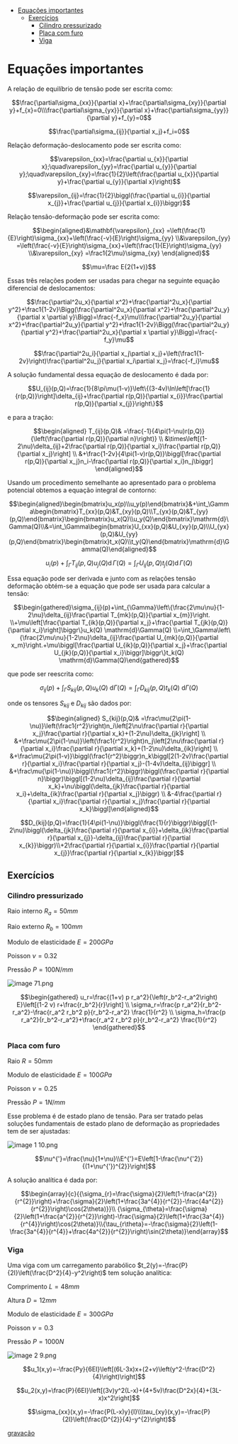 - [Equações importantes](#Equações%20importantes)
    - [Exercícios](#Exercícios)
        - [Cilindro pressurizado](#Cilindro%20pressurizado)
        - [Placa com furo](#Placa%20com%20furo)
        - [Viga](#Viga)

# Equações importantes

A relação de equilíbrio de tensão pode ser escrita como:

$$\frac{\partial\sigma_{xx}}{\partial x}+\frac{\partial\sigma_{xy}}{\partial y}+f_{x}=0\\\frac{\partial\sigma_{yx}}{\partial x}+\frac{\partial\sigma_{yy}}{\partial y}+f_{y}=0$$

$$\frac{\partial\sigma_{ij}}{\partial x_j}+f_i=0$$

Relação deformação-deslocamento pode ser escrita como:

$$\varepsilon_{xx}=\frac{\partial u_{x}}{\partial x};\quad\varepsilon_{yy}=\frac{\partial u_{y}}{\partial y};\quad\varepsilon_{xy}=\frac{1}{2}\left(\frac{\partial u_{x}}{\partial y}+\frac{\partial u_{y}}{\partial x}\right)$$

$$\varepsilon_{ij}=\frac{1}{2}\biggl(\frac{\partial u_{i}}{\partial x_{j}}+\frac{\partial u_{j}}{\partial x_{i}}\biggr)$$

Relação tensão-deformação pode ser escrita como:

$$\begin{aligned}&\mathbf{\varepsilon}_{xx} =\left(\frac{1}{E}\right)\sigma_{xx}+\left(\frac{-v}{E}\right)\sigma_{yy} \\&\varepsilon_{yy} =\left(\frac{-v}{E}\right)\sigma_{xx}+\left(\frac{1}{E}\right)\sigma_{yy} \\&\varepsilon_{xy} =\frac1{2\mu}\sigma_{xy} \end{aligned}$$

$$\mu=\frac E{2(1+v)}$$

Essas três relações podem ser usadas para chegar na seguinte equação diferencial de deslocamentos:

$$\frac{\partial^2u_x}{\partial x^2}+\frac{\partial^2u_x}{\partial y^2}+\frac1{1-2v}\Bigg(\frac{\partial^2u_x}{\partial x^2}+\frac{\partial^2u_y}{\partial x \partial y}\Bigg)=\frac{-f_x}\mu\\\frac{\partial^2u_y}{\partial x^2}+\frac{\partial^2u_y}{\partial y^2}+\frac1{1-2v}\Bigg(\frac{\partial^2u_y}{\partial y^2}+\frac{\partial^2u_x}{\partial x \partial y}\Bigg)=\frac{-f_y}\mu$$

$$\frac{\partial^2u_i}{\partial x_j\partial x_j}+\left(\frac1{1-2v}\right)\frac{\partial^2u_j}{\partial x_i\partial x_j}=\frac{-f_i}\mu$$

A solução fundamental dessa equação de deslocamento é dada por:

$$U_{ij}(p,Q)=\frac{1}{8\pi\mu(1-v)}\left\{(3-4v)\ln\left[\frac{1}{r(p,Q)}\right]\delta_{ij}+\frac{\partial r(p,Q)}{\partial x_{i}}\frac{\partial r(p,Q)}{\partial x_{j}}\right\}$$

e para a tração:

$$\begin{aligned}  
T_{ij}(p,Q)& =\frac{-1}{4\pi(1-\nu)r(p,Q)}{\left(\frac{\partial r(p,Q)}{\partial n}\right)} \\  
&\times\left[(1-2\nu)\delta_{ij}+2\frac{\partial r(p,Q)}{\partial x_i}\frac{\partial r(p,Q)}{\partial x_j}\right] \\  
&+\frac{1-2v}{4\pi(1-v)r(p,Q)}\biggl[\frac{\partial r(p,Q)}{\partial x_j}n_i-\frac{\partial r(p,Q)}{\partial x_i}n_j\biggr]  
\end{aligned}$$

Usando um procedimento semelhante ao apresentado para o problema potencial obtemos a equação integral de contorno:

$$\begin{aligned}\begin{bmatrix}u_x(p)\\u_y(p)\end{bmatrix}&+\int_\Gamma\begin{bmatrix}T_{xx}(p,Q)&T_{xy}(p,Q)\\T_{yx}(p,Q)&T_{yy}(p,Q)\end{bmatrix}\begin{bmatrix}u_x(Q)\\u_y(Q)\end{bmatrix}\mathrm{d}\Gamma(Q)\\&=\int_\Gamma\begin{bmatrix}U_{xx}(p,Q)&U_{xy}(p,Q)\\U_{yx}(p,Q)&U_{yy}(p,Q)\end{bmatrix}\begin{bmatrix}t_x(Q)\\t_y(Q)\end{bmatrix}\mathrm{d}\Gamma(Q)\end{aligned}$$

$$u_i(p)+\int_\Gamma T_{ij}(p,Q)u_j(Q)\operatorname{d}\Gamma(Q)=\int_\Gamma U_{ij}(p,Q)t_j(Q)\operatorname{d}\Gamma(Q)$$

Essa equação pode ser derivada e junto com as relações tensão deformação obtém-se a equação que pode ser usada para calcular a tensão:

$$\begin{gathered}\sigma_{ij}(p)+\int_{\Gamma}\left\{\frac{2\mu\nu}{1-2\nu}\delta_{ij}\frac{\partial T_{mk}(p,Q)}{\partial x_{m}}\right. \\+\mu\left[\frac{\partial T_{ik}(p,Q)}{\partial x_j}+\frac{\partial T_{jk}(p,Q)}{\partial x_i}\right]\biggr\}u_k(Q) \mathrm{d}\Gamma(Q) \\=\int_\Gamma\left\{\frac{2\mu\nu}{1-2\nu}\delta_{ij}\frac{\partial U_{mk}(p,Q)}{\partial x_m}\right.+\mu\biggl[\frac{\partial U_{ik}(p,Q)}{\partial x_j}+\frac{\partial U_{jk}(p,Q)}{\partial x_i}\biggr]\biggr\}t_k(Q) \mathrm{d}\Gamma(Q)\end{gathered}$$

que pode ser reescrita como:

$$\sigma_{ij}(p)+\int_\Gamma S_{kij}(p,Q)u_k(Q)\mathrm{~d}\Gamma(Q)=\int_\Gamma D_{kij}(p,Q)t_k(Q)\mathrm{~d}\Gamma(Q)$$

onde os tensores $S_{kij}$ e $D_{kij}$ são dados por:

$$\begin{aligned}  
S_{kij}(p,Q)& =\frac\mu{2\pi(1-\nu)}\left(\frac1{r^2}\right)n_i\left[2\nu\frac{\partial r}{\partial x_j}\frac{\partial r}{\partial x_k}+(1-2\nu)\delta_{jk}\right] \\  
&+\frac\mu{2\pi(1-\nu)}\left(\frac1{r^2}\right)n_j\left[2\nu\frac{\partial r}{\partial x_i}\frac{\partial r}{\partial x_k}+(1-2\nu)\delta_{ik}\right] \\  
&+\frac\mu{2\pi(1-v)}\biggl(\frac1{r^2}\biggr)n_k\biggl[2(1-2v)\frac{\partial r}{\partial x_i}\frac{\partial r}{\partial x_j}-(1-4v)\delta_{ij}\biggr] \\  
&+\frac\mu{\pi(1-\nu)}\biggl(\frac1{r^2}\biggr)\biggl(\frac{\partial r}{\partial n}\biggr)\biggl[(1-2\nu)\delta_{ij}\frac{\partial r}{\partial x_k}+\nu\biggl(\delta_{jk}\frac{\partial r}{\partial x_i}+\delta_{ik}\frac{\partial r}{\partial x_j}\biggr) \\  
&-4\frac{\partial r}{\partial x_i}\frac{\partial r}{\partial x_j}\frac{\partial r}{\partial x_k}\biggl]\end{aligned}$$

$$D_{kij}(p,Q)=\frac{1}{4\pi(1-\nu)}\biggl(\frac{1}{r}\biggr)\biggl[(1-2\nu)\biggl(\delta_{jk}\frac{\partial r}{\partial x_{i}}+\delta_{ik}\frac{\partial r}{\partial x_{j}}-\delta_{ij}\frac{\partial r}{\partial x_{k}}\biggr)\\+2\frac{\partial r}{\partial x_{i}}\frac{\partial r}{\partial x_{j}}\frac{\partial r}{\partial x_{k}}\biggr]$$

## Exercícios

### Cilindro pressurizado

Raio interno $R_a = 50 mm$

Raio externo $R_b= 100 mm$

Modulo de elasticidade $E= 200 GPa$

Poisson $\nu=0.32$

Pressão $P=100 N/mm$

  

![image 71.png](attachments/image%2071.png)

$$\begin{gathered}  
u_r=\frac{(1+v) p r_a^2}{\left(r_b^2-r_a^2\right) E}\left[(1-2 v) r+\frac{r_b^2}{r}\right] \\  
\sigma_r=\frac{p r_a^2}{r_b^2-r_a^2}-\frac{r_a^2 r_b^2 p}{r_b^2-r_a^2} \frac{1}{r^2} \\  
\sigma_h=\frac{p r_a^2}{r_b^2-r_a^2}+\frac{r_a^2 r_b^2 p}{r_b^2-r_a^2} \frac{1}{r^2}  
\end{gathered}$$

### Placa com furo

Raio $R = 50 mm$

Modulo de elasticidade $E= 100 GPa$

Poisson $\nu=0.25$

Pressão $P=1 N/mm$

Esse problema é de estado plano de tensão. Para ser tratado pelas soluções fundamentais de estado plano de deformação as propriedades tem de ser ajustadas:

![image 1 10.png](attachments/image%201%2010.png)

$$\nu^{'}=\frac{\nu}{1+\nu}\\E^{'}=E\left[1-\frac{\nu^{'2}}{(1+\nu^{'})^{2}}\right]$$

A solução analítica é dada por:

$$\begin{array}{c}{{\sigma_{r}=\frac{\sigma}{2}\left(1-\frac{a^{2}}{r^{2}}\right)+\frac{\sigma}{2}\left(1+\frac{3a^{4}}{r^{2}}-\frac{4a^{2}}{r^{2}}\right)\cos(2\theta)}}\\ {\sigma_{\theta}=\frac{\sigma}{2}\left(1+\frac{a^{2}}{r^{2}}\right)-\frac{\sigma}{2}\left(1+\frac{3a^{4}}{r^{4}}\right)\cos(2\theta)}\\{\tau_{r\theta}=-\frac{\sigma}{2}\left(1-\frac{3a^{4}}{r^{4}}+\frac{4a^{2}}{r^{2}}\right)\sin(2\theta)}\end{array}$$

### Viga

Uma viga com um carregamento parabólico $t_2(y)=-\frac{P}{2I}\left(\frac{D^2}{4}-y^2\right)$ tem solução analítica:

Comprimento $L= 48 mm$

Altura $D= 12 mm$

Modulo de elasticidade $E= 300 GPa$

Poisson $\nu=0.3$

Pressão $P=1000 N$

![image 2 9.png](attachments/image%202%209.png)

$$u_1(x,y)=-\frac{Py}{6EI}\left[(6L-3x)x+(2+v)\left(y^2-\frac{D^2}{4}\right)\right]$$

$$u_2(x,y)=\frac{P}{6EI}\left[(3v)y^2(L-x)+(4+5v)\frac{D^2x}{4}+(3L-x)x^2\right]$$

$$\sigma_{xx}(x,y)=-\frac{P(L-x)y}{I}\\\tau_{xy}(x,y)=-\frac{P}{2I}\left(\frac{D^{2}}{4}-y^{2}\right)$$

[gravação](https://youtu.be/R6-_ECEQXRk)